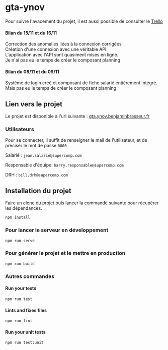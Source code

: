 # gta-ynov

Pour suivre l'avacement du projet, il est aussi possible de consulter le [Trello](https://trello.com/b/1qy2WoFk/gta-ynov-vue)

#### Bilan du 15/11 et du 16/11

Correction des anomalies liées à la connexion corrigées <br/>
Création d'une connexion avec une véritable API <br/>
L'application avec l'API sont quasiment mises en ligne. <br/>
Je n'ai pas eu le temps de créer le composant planning

#### Bilan du 08/11 et du 09/11

Système de login créé et composant de fiche salarié entièrement intégré. <br/>
Mais pas eu le temps de créer le composant planning

## Lien vers le projet

Le projet est disponible à l'url suivante : [gta.ynov.benjaminbrasseur.fr](http://gta.ynov.benjaminbrasseur.fr)

### Utilisateurs

Pour se connecter, il suffit de renseigner le mail de l'utilisateur, et de préciser le mot de passe `0000`

Salarié : `jean.salarie@supercomp.com`

Responsable d'équipe: `harry.responsable@supercomp.com`

DRH : `bill.drh@supercomp.com`

## Installation du projet 

Faire un clone du projet puis lancer la commande suivante pour récupérer les dépendances.
```
npm install
```

### Pour lancer le serveur en développement
```
npm run serve
```

### Pour générer le projet et le mettre en production
```
npm run build
```

### Autres commandes

#### Run your tests
```
npm run test
```

#### Lints and fixes files
```
npm run lint
```

#### Run your unit tests
```
npm run test:unit
```
